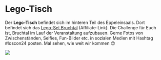 # Lego-Tisch

Der **Lego-Tisch** befindet sich im hinteren Teil des Eppeleinsaals. Dort befindet sich das [Lego-Set Bruchtal](https://amzn.to/3L251oN) (Affiliate-Link). Die Challenge für Euch ist, Bruchtal im Lauf der Veranstaltung aufzubauen. Gerne Fotos von Zwischenständen, Selfies, Fun-Bilder etc. in sozialen Medien mit Hashtag #loscon24 posten. Mal sehen, wie weit wir kommen 😉

<a href="https://www.lego.com/de-de/product/lotr-10316" target="_blank"><img src="https://www.lego.com/cdn/cs/set/assets/bltec012c948c003fba/10316_alt16.png?format=webply&fit=bounds&quality=60&width=800&height=800&dpr=2" /></a>